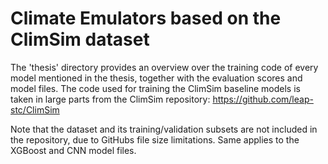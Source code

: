 # Climate Emulators based on the ClimSim dataset
The 'thesis' directory provides an overview over the training code of every model mentioned in the thesis, together with the evaluation scores and model files. 
The code used for training the ClimSim baseline models is taken in large parts from the ClimSim repository: https://github.com/leap-stc/ClimSim

Note that the dataset and its training/validation subsets are not included in the repository, due to GitHubs file size limitations. Same applies to the XGBoost and CNN model files. 
